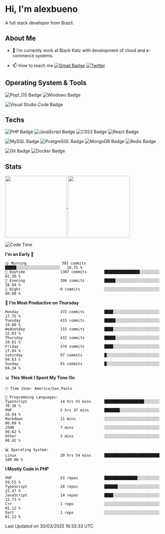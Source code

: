 # Hi, I'm alexbueno

A full stack developer from Brazil.

## About Me

- 🌱 I’m currently work at Black Katz with development of cloud and e-commerce systems.

- 📫 How to reach me [![Gmail Badge](https://img.shields.io/badge/-gmail-c14438?style=for-the-badge&logo=Gmail&logoColor=ffffff)](mailto:alexsandrofbueno@gmail.com) [![Twitter](https://img.shields.io/badge/twitter-1DA1F2.svg?style=for-the-badge&logo=twitter&logoColor=ffffff)](https://twitter.com/Alex_Bueno_7)

## Operating System & Tools

![Pop!_OS Badge](https://img.shields.io/badge/Pop!__OS-48B9C7?logo=popos&logoColor=fff&style=flat)
![Windows Badge](https://img.shields.io/badge/Windows-0078D6?logo=windows&logoColor=fff&style=flat)

![Visual Studio Code Badge](https://img.shields.io/badge/Visual%20Studio%20Code-007ACC?logo=visualstudiocode&logoColor=fff&style=flat)

## Techs

![PHP Badge](https://img.shields.io/badge/PHP-777BB4?logo=php&logoColor=fff&style=flat)
![JavaScript Badge](https://img.shields.io/badge/JavaScript-F7DF1E?logo=javascript&logoColor=000&style=flat)
![CSS3 Badge](https://img.shields.io/badge/CSS3-1572B6?logo=css3&logoColor=fff&style=flat)
![React Badge](https://img.shields.io/badge/React-61DAFB?logo=react&logoColor=000&style=flat)

![MySQL Badge](https://img.shields.io/badge/MySQL-4479A1?logo=mysql&logoColor=fff&style=flat)
![PostgreSQL Badge](https://img.shields.io/badge/PostgreSQL-4169E1?logo=postgresql&logoColor=fff&style=flat)
![MongoDB Badge](https://img.shields.io/badge/MongoDB-47A248?logo=mongodb&logoColor=fff&style=flat)
![Redis Badge](https://img.shields.io/badge/Redis-DC382D?logo=redis&logoColor=fff&style=flat)

![Git Badge](https://img.shields.io/badge/Git-F05032?logo=git&logoColor=fff&style=flat)
![Docker Badge](https://img.shields.io/badge/Docker-2496ED?logo=docker&logoColor=fff&style=flat)


## Stats

<a href="https://github.com/anuraghazra/github-readme-stats">
  <img height=200 align="center" src="https://github-readme-stats.vercel.app/api?username=alexbueno7&theme=dark" />
</a>
<a href="https://github.com/anuraghazra/convoychat">
  <img height=200 align="center" src="https://github-readme-stats.vercel.app/api/top-langs?username=alexbueno7&layout=compact&langs_count=8&card_width=320&theme=dark" />
</a>

<!--START_SECTION:waka-->
![Code Time](http://img.shields.io/badge/Code%20Time-1%2C409%20hrs%2051%20mins-blue)

**I'm an Early 🐤** 

```text
🌞 Morning                393 commits         █████░░░░░░░░░░░░░░░░░░░░   18.75 % 
🌆 Daytime                1307 commits        ████████████████░░░░░░░░░   62.36 % 
🌃 Evening                396 commits         █████░░░░░░░░░░░░░░░░░░░░   18.89 % 
🌙 Night                  0 commits           ░░░░░░░░░░░░░░░░░░░░░░░░░   00.00 % 
```
📅 **I'm Most Productive on Thursday** 

```text
Monday                   372 commits         ████░░░░░░░░░░░░░░░░░░░░░   17.75 % 
Tuesday                  415 commits         █████░░░░░░░░░░░░░░░░░░░░   19.80 % 
Wednesday                315 commits         ████░░░░░░░░░░░░░░░░░░░░░   15.03 % 
Thursday                 432 commits         █████░░░░░░░░░░░░░░░░░░░░   20.61 % 
Friday                   374 commits         ████░░░░░░░░░░░░░░░░░░░░░   17.84 % 
Saturday                 97 commits          █░░░░░░░░░░░░░░░░░░░░░░░░   04.63 % 
Sunday                   91 commits          █░░░░░░░░░░░░░░░░░░░░░░░░   04.34 % 
```


📊 **This Week I Spent My Time On** 

```text
🕑︎ Time Zone: America/Sao_Paulo

💬 Programming Languages: 
TypeScript               14 hrs 41 mins      ██████████████████░░░░░░░   70.30 % 
PHP                      5 hrs 37 mins       ███████░░░░░░░░░░░░░░░░░░   26.94 % 
Markdown                 11 mins             ░░░░░░░░░░░░░░░░░░░░░░░░░   00.89 % 
JSON                     7 mins              ░░░░░░░░░░░░░░░░░░░░░░░░░   00.62 % 
Other                    5 mins              ░░░░░░░░░░░░░░░░░░░░░░░░░   00.42 % 

💻 Operating System: 
Linux                    20 hrs 54 mins      █████████████████████████   100.00 % 
```

**I Mostly Code in PHP** 

```text
PHP                      53 repos            ███████████████░░░░░░░░░░   59.55 % 
TypeScript               20 repos            ██████░░░░░░░░░░░░░░░░░░░   22.47 % 
JavaScript               14 repos            ████░░░░░░░░░░░░░░░░░░░░░   15.73 % 
C++                      1 repo              ░░░░░░░░░░░░░░░░░░░░░░░░░   01.12 % 
Dart                     1 repo              ░░░░░░░░░░░░░░░░░░░░░░░░░   01.12 % 
```




 Last Updated on 30/03/2025 16:33:33 UTC
<!--END_SECTION:waka-->
